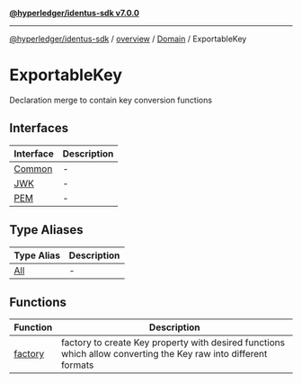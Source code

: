 [**@hyperledger/identus-sdk v7.0.0**](../../../../../README.md)

***

[@hyperledger/identus-sdk](../../../../../README.md) / [overview](../../../../README.md) / [Domain](../../README.md) / ExportableKey

# ExportableKey

Declaration merge to contain key conversion functions

## Interfaces

| Interface | Description |
| ------ | ------ |
| [Common](interfaces/Common.md) | - |
| [JWK](interfaces/JWK.md) | - |
| [PEM](interfaces/PEM.md) | - |

## Type Aliases

| Type Alias | Description |
| ------ | ------ |
| [All](type-aliases/All.md) | - |

## Functions

| Function | Description |
| ------ | ------ |
| [factory](functions/factory.md) | factory to create Key property with desired functions which allow converting the Key raw into different formats |
